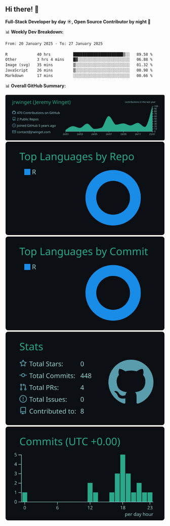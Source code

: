 ## Hi there! 👋

**Full-Stack Developer by day ☀️, Open Source Contributor by night 🌙**

📊 **Weekly Dev Breakdown:**
<!--START_SECTION:waka-->

```txt
From: 20 January 2025 - To: 27 January 2025

R             40 hrs          ██████████████████████▒░░   89.58 %
Other         3 hrs 4 mins    █▓░░░░░░░░░░░░░░░░░░░░░░░   06.88 %
Image (svg)   35 mins         ▒░░░░░░░░░░░░░░░░░░░░░░░░   01.32 %
JavaScript    26 mins         ▒░░░░░░░░░░░░░░░░░░░░░░░░   00.98 %
Markdown      17 mins         ░░░░░░░░░░░░░░░░░░░░░░░░░   00.66 %
```

<!--END_SECTION:waka-->

📊 **Overall GitHub Summary:**

[![](https://raw.githubusercontent.com/jrwinget/jrwinget/main/profile-summary-card-output/gotham/0-profile-details.svg)](https://github.com/vn7n24fzkq/github-profile-summary-cards)
[![](https://raw.githubusercontent.com/jrwinget/jrwinget/main/profile-summary-card-output/gotham/1-repos-per-language.svg)](https://github.com/vn7n24fzkq/github-profile-summary-cards) [![](https://raw.githubusercontent.com/jrwinget/jrwinget/main/profile-summary-card-output/gotham/2-most-commit-language.svg)](https://github.com/vn7n24fzkq/github-profile-summary-cards)
[![](https://raw.githubusercontent.com/jrwinget/jrwinget/main/profile-summary-card-output/gotham/3-stats.svg)](https://github.com/vn7n24fzkq/github-profile-summary-cards) [![](https://raw.githubusercontent.com/jrwinget/jrwinget/main/profile-summary-card-output/gotham/4-productive-time.svg)](https://github.com/vn7n24fzkq/github-profile-summary-cards)

